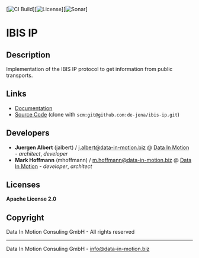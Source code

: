 [![CI Build](https://github.com/de-jena/ibis-ip/blob/master/.github/workflows/build.yml)][![License](https://github.com/de-jena/ibis-ip/blob/master/.github/workflows/license.yml)][![Sonar](https://github.com/de-jena/ibis-ip/blob/master/.github/workflows/sonar.yml)]

# IBIS IP

## Description

Implementation of the IBIS IP protocol to get information from public transports.

## Links

* [Documentation](https://github.com/de-jena/ibis-ip/docs/README.md)
* [Source Code](https://github.com/geckoprojects-org/â‚¬â‚¬project-symbolic-nameâ‚¬â‚¬) (clone with `scm:git@github.com:de-jena/ibis-ip.git`)


## Developers

* **Juergen Albert** (jalbert) / [j.albert@data-in-motion.biz](mailto:j.albert@data-in-motion.biz) @ [Data In Motion](https://www.datainmotion.de) - *architect*, *developer*
* **Mark Hoffmann** (mhoffmann) / [m.hoffmann@data-in-motion.biz](mailto:m.hoffmann@data-in-motion.biz) @ [Data In Motion](https://www.datainmotion.de) - *developer*, *architect*

## Licenses

**Apache License 2.0**

## Copyright

Data In Motion Consuling GmbH - All rights reserved

---
Data In Motion Consuling GmbH - [info@data-in-motion.biz](mailto:info@data-in-motion.biz)
